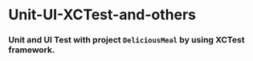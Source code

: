 # Unit-UI-XCTest-and-others

### Unit and UI Test with project `DeliciousMeal` by using XCTest framework.
